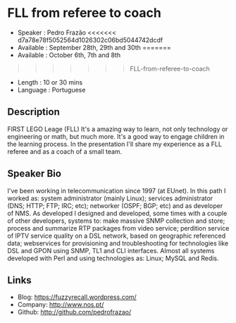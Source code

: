 FLL from referee to coach
========================

* Speaker   : Pedro Frazão
<<<<<<< d7a78e78f5052564d1026302c06bd5044742dcdf
* Available : September 28th, 29th and 30th
=======
* Available : October 6th, 7th and 8th
>>>>>>> FLL-from-referee-to-coach
* Length    : 10 or 30 mins
* Language  : Portuguese

Description
-----------

FIRST LEGO Leage (FLL) It's a amazing way to learn, not only technology or engineering or math, but much more. It's a good way to engage children in the learning process.
In the presentation I'll share my experience as a FLL referee and as a coach of a small team.

Speaker Bio
-----------

I've been working in telecommunication since 1997 (at EUnet). In this
path I worked as: system administrator (mainly Linux); services
administrator (DNS; HTTP; FTP; IRC; etc); networker (OSPF; BGP; etc)
and as developer of NMS. As developed I designed and developed, some
times with a couple of other developers, systems to: make massive SNMP
collection and store; process and summarize RTP packages from video
service; perdition service of IPTV service quality on a DSL network,
based on geographic referenced data; webservices for provisioning and
troubleshooting for technologies like DSL and GPON using SNMP, TL1 and
CLI interfaces. Almost all systems developed with Perl and using
technologies as: Linux; MySQL and Redis.


Links
-----

* Blog: https://fuzzyrecall.wordpress.com/
* Company: http://www.nos.pt/
* Github: http://github.com/pedrofrazao/
